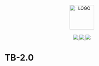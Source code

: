 <div align="center">
  <a href="#">
    <img width="80" src="https://blog.trevor.top/public/logo-512.png" alt="LOGO">
  </a>
</div>
<br>
<div align="center">
  <a href="http://forthebadge.com">
    <img src="http://forthebadge.com/images/badges/made-with-vue.svg">
  </a>
  <a href="http://forthebadge.com">
    <img src="http://forthebadge.com/images/badges/ages-18.svg">
  </a>
  <a href="http://forthebadge.com">
    <img src="http://forthebadge.com/images/badges/built-with-love.svg">
  </a>
</div>

# TB-2.0